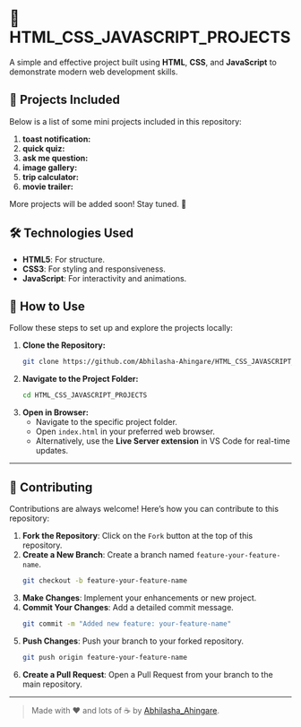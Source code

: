 

# 🚀 **HTML_CSS_JAVASCRIPT_PROJECTS**

A simple and effective project built using **HTML**, **CSS**, and **JavaScript** to demonstrate modern web development skills.

## 🚀 Projects Included

Below is a list of some mini projects included in this repository:

1. **toast notification:**
2. **quick quiz:**
3. **ask me question:**
4. **image gallery:**
5. **trip calculator:**
6. **movie trailer:**

More projects will be added soon! Stay tuned. 🎉


## 🛠️ Technologies Used

- **HTML5**: For structure.
- **CSS3**: For styling and responsiveness.
- **JavaScript**: For interactivity and animations.

## 🌟 How to Use

Follow these steps to set up and explore the projects locally:

1. **Clone the Repository:**
   ```bash
   git clone https://github.com/Abhilasha-Ahingare/HTML_CSS_JAVASCRIPT_PROJECTS.git
   ```
2. **Navigate to the Project Folder:**
   ```bash
   cd HTML_CSS_JAVASCRIPT_PROJECTS
   ```
3. **Open in Browser:**
   - Navigate to the specific project folder.
   - Open `index.html` in your preferred web browser.
   - Alternatively, use the **Live Server extension** in VS Code for real-time updates.

---

## 🤝 Contributing

Contributions are always welcome! Here’s how you can contribute to this repository:

1. **Fork the Repository**: Click on the `Fork` button at the top of this repository.
2. **Create a New Branch**: Create a branch named `feature-your-feature-name`.
   ```bash
   git checkout -b feature-your-feature-name
   ```
3. **Make Changes**: Implement your enhancements or new project.
4. **Commit Your Changes**: Add a detailed commit message.
   ```bash
   git commit -m "Added new feature: your-feature-name"
   ```
5. **Push Changes**: Push your branch to your forked repository.
   ```bash
   git push origin feature-your-feature-name
   ```
6. **Create a Pull Request**: Open a Pull Request from your branch to the main repository.
---

> Made with ❤️ and lots of ☕ by [Abhilasha_Ahingare](https://github.com/Abhilasha-Ahingare).

